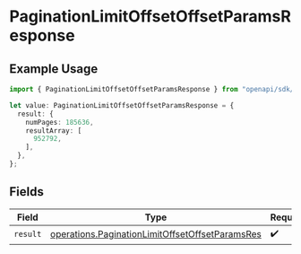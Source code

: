 # PaginationLimitOffsetOffsetParamsResponse

## Example Usage

```typescript
import { PaginationLimitOffsetOffsetParamsResponse } from "openapi/sdk/models/operations";

let value: PaginationLimitOffsetOffsetParamsResponse = {
  result: {
    numPages: 185636,
    resultArray: [
      952792,
    ],
  },
};
```

## Fields

| Field                                                                                                                     | Type                                                                                                                      | Required                                                                                                                  | Description                                                                                                               |
| ------------------------------------------------------------------------------------------------------------------------- | ------------------------------------------------------------------------------------------------------------------------- | ------------------------------------------------------------------------------------------------------------------------- | ------------------------------------------------------------------------------------------------------------------------- |
| `result`                                                                                                                  | [operations.PaginationLimitOffsetOffsetParamsRes](../../../sdk/models/operations/paginationlimitoffsetoffsetparamsres.md) | :heavy_check_mark:                                                                                                        | N/A                                                                                                                       |